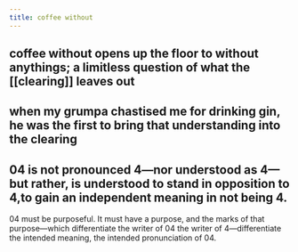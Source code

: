 ```yaml
---
title: coffee without
---
```


## coffee without opens up the floor to without anythings; a limitless question of what the [[clearing]] leaves out
## when my grumpa chastised me for drinking gin, he was the first to bring that understanding into the clearing
## 04 is not pronounced 4—nor understood as 4—but rather, is understood to stand in opposition to 4,to gain an independent meaning in not being 4.
04 must be purposeful. It must have a purpose, and the marks of that purpose—which differentiate the writer of 04 the writer of 4—differentiate the intended meaning, the intended pronunciation of 04.
